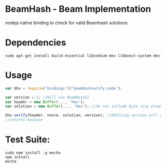 # BeamHash - Beam Implementation
nodejs native binding to check for valid Beamhash solutions

# Dependencies
````
sudo apt-get install build-essential libsodium-dev libboost-system-dev
````

# Usage
````javascript
var bhv = require('bindings')('beamhashverify.node');

var version = 2; //Will use BeamHashII
var header = new Buffer(..., 'hex');
var solution = new Buffer(..., 'hex'); //do not include byte size preamble "fd4005"

bhv.verify(header, nonce, solution, version); //Omitting version will default to BeamHashIII
//returns boolean
````

# Test Suite:
````
sudo npm install -g mocha
npm install
mocha
````

